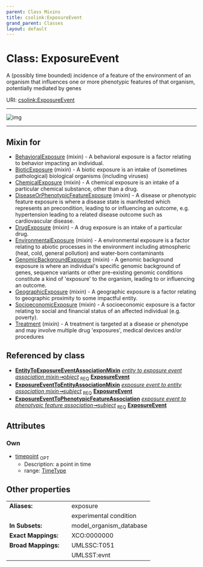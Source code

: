 ```yaml
---
parent: Class Mixins
title: csolink:ExposureEvent
grand_parent: Classes
layout: default
---
```


# Class: ExposureEvent


A (possibly time bounded) incidence of a feature of the environment of an organism that influences one or more phenotypic features of that organism, potentially mediated by genes

URI: [csolink:ExposureEvent](https://w3id.org/csolink/vocab/ExposureEvent)


---

![img](http://yuml.me/diagram/nofunky;dir:TB/class/[ExposureEventToPhenotypicFeatureAssociation],[ExposureEventToEntityAssociationMixin],[EntityToExposureEventAssociationMixin]++-%20object%201..1%3E[ExposureEvent%7Ctimepoint:time_type%20%3F],[ExposureEventToEntityAssociationMixin]++-%20subject%201..1%3E[ExposureEvent],[ExposureEventToPhenotypicFeatureAssociation]++-%20subject%201..1%3E[ExposureEvent],[Treatment]uses%20-.-%3E[ExposureEvent],[SocioeconomicExposure]uses%20-.-%3E[ExposureEvent],[GeographicExposure]uses%20-.-%3E[ExposureEvent],[GenomicBackgroundExposure]uses%20-.-%3E[ExposureEvent],[EnvironmentalExposure]uses%20-.-%3E[ExposureEvent],[DrugExposure]uses%20-.-%3E[ExposureEvent],[DiseaseOrPhenotypicFeatureExposure]uses%20-.-%3E[ExposureEvent],[ChemicalExposure]uses%20-.-%3E[ExposureEvent],[BioticExposure]uses%20-.-%3E[ExposureEvent],[BehavioralExposure]uses%20-.-%3E[ExposureEvent],[Treatment],[SocioeconomicExposure],[GeographicExposure],[GenomicBackgroundExposure],[EnvironmentalExposure],[EntityToExposureEventAssociationMixin],[DrugExposure],[DiseaseOrPhenotypicFeatureExposure],[ChemicalExposure],[BioticExposure],[BehavioralExposure])

---


## Mixin for

 * [BehavioralExposure](BehavioralExposure.md) (mixin)  - A behavioral exposure is a factor relating to behavior impacting an individual.
 * [BioticExposure](BioticExposure.md) (mixin)  - A biotic exposure is an intake of (sometimes pathological) biological organisms (including viruses)
 * [ChemicalExposure](ChemicalExposure.md) (mixin)  - A chemical exposure is an intake of a particular chemical substance, other than a drug.
 * [DiseaseOrPhenotypicFeatureExposure](DiseaseOrPhenotypicFeatureExposure.md) (mixin)  - A disease or phenotypic feature exposure is where a disease state is manifested which represents an precondition, leading to or influencing an outcome, e.g. hypertension leading to a related disease outcome such as cardiovascular disease.
 * [DrugExposure](DrugExposure.md) (mixin)  - A drug exposure is an intake of a particular drug.
 * [EnvironmentalExposure](EnvironmentalExposure.md) (mixin)  - A environmental exposure is a factor relating to abiotic processes in the environment including atmospheric (heat, cold, general pollution) and water-born contaminants
 * [GenomicBackgroundExposure](GenomicBackgroundExposure.md) (mixin)  - A genomic background exposure is where an individual's specific genomic background of genes, sequence variants or other pre-existing genomic conditions constitute a kind of 'exposure' to the organism, leading to or influencing an outcome.
 * [GeographicExposure](GeographicExposure.md) (mixin)  - A geographic exposure is a factor relating to geographic proximity to some impactful entity.
 * [SocioeconomicExposure](SocioeconomicExposure.md) (mixin)  - A socioeconomic exposure is a factor relating to social and financial status of an affected individual (e.g. poverty).
 * [Treatment](Treatment.md) (mixin)  - A treatment is targeted at a disease or phenotype and may involve multiple drug 'exposures', medical devices and/or procedures

## Referenced by class

 *  **[EntityToExposureEventAssociationMixin](EntityToExposureEventAssociationMixin.md)** *[entity to exposure event association mixin➞object](entity_to_exposure_event_association_mixin_object.md)*  <sub>REQ</sub>  **[ExposureEvent](ExposureEvent.md)**
 *  **[ExposureEventToEntityAssociationMixin](ExposureEventToEntityAssociationMixin.md)** *[exposure event to entity association mixin➞subject](exposure_event_to_entity_association_mixin_subject.md)*  <sub>REQ</sub>  **[ExposureEvent](ExposureEvent.md)**
 *  **[ExposureEventToPhenotypicFeatureAssociation](ExposureEventToPhenotypicFeatureAssociation.md)** *[exposure event to phenotypic feature association➞subject](exposure_event_to_phenotypic_feature_association_subject.md)*  <sub>REQ</sub>  **[ExposureEvent](ExposureEvent.md)**

## Attributes


### Own

 * [timepoint](timepoint.md)  <sub>OPT</sub>
    * Description: a point in time
    * range: [TimeType](types/TimeType.md)

## Other properties

|  |  |  |
| --- | --- | --- |
| **Aliases:** | | exposure |
|  | | experimental condition |
| **In Subsets:** | | model_organism_database |
| **Exact Mappings:** | | XCO:0000000 |
| **Broad Mappings:** | | UMLSSC:T051 |
|  | | UMLSST:evnt |

